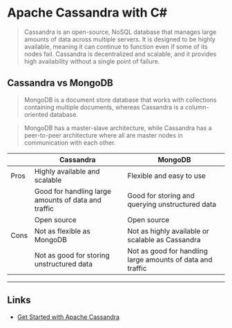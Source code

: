 # Apache Cassandra with C#
>Cassandra is an open-source, NoSQL database that manages large amounts of data across multiple servers. It is designed to be highly available, meaning it can continue to function even if some of its nodes fail. Cassandra is decentralized and scalable, and it provides high availability without a single point of failure.

## Cassandra vs MongoDB
>MongoDB is a document store database that works with collections containing multiple documents, whereas Cassandra is a column-oriented database.

>MongoDB has a master-slave architecture, while Cassandra has a peer-to-peer architecture where all are master nodes in communication with each other.

|   |Cassandra|MongoDB|
|---|---|---|
|Pros|Highly available and scalable|Flexible and easy to use|
||Good for handling large amounts of data and traffic|Good for storing and querying unstructured data|
||Open source|Open source|
|Cons|Not as flexible as MongoDB|Not as highly available or scalable as Cassandra|
||Not as good for storing unstructured data|Not as good for handling large amounts of data and traffic|
---

## Links
* [Get Started with Apache Cassandra](https://cassandra.apache.org/_/quickstart.html)

